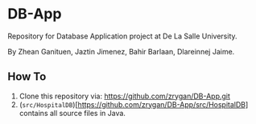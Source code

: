# DB-App
Repository for Database Application project at De La Salle University.

By Zhean Ganituen, Jaztin Jimenez, Bahir Barlaan, Dlareinnej Jaime.

## How To

1. Clone this repository via: https://github.com/zrygan/DB-App.git
2. (`src/HospitalDB`)[https://github.com/zrygan/DB-App/src/HospitalDB] contains all source files in Java.
